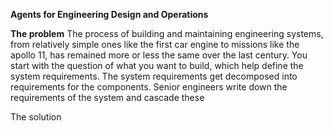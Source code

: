 **Agents for Engineering Design and Operations**

**The problem**
The process of building and maintaining engineering systems, from relatively simple ones like the first car engine to missions like the apollo 11, has remained more or less the same over the last century. You start with the question of what you want to build, which help define the system requirements. The system requirements get decomposed into requirements for the components. Senior engineers write down the requirements of the system and cascade these 

The solution 

